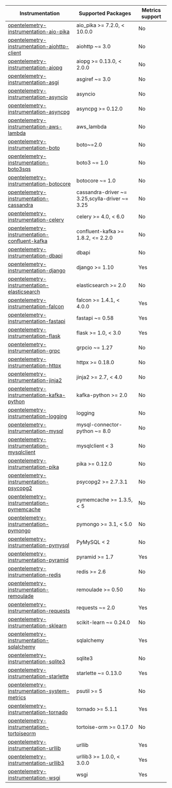 
| Instrumentation | Supported Packages | Metrics support |
| --------------- | ------------------ | --------------- |
| [opentelemetry-instrumentation-aio-pika](./opentelemetry-instrumentation-aio-pika) | aio_pika >= 7.2.0, < 10.0.0 | No
| [opentelemetry-instrumentation-aiohttp-client](./opentelemetry-instrumentation-aiohttp-client) | aiohttp ~= 3.0 | No
| [opentelemetry-instrumentation-aiopg](./opentelemetry-instrumentation-aiopg) | aiopg >= 0.13.0, < 2.0.0 | No
| [opentelemetry-instrumentation-asgi](./opentelemetry-instrumentation-asgi) | asgiref ~= 3.0 | No
| [opentelemetry-instrumentation-asyncio](./opentelemetry-instrumentation-asyncio) | asyncio | No
| [opentelemetry-instrumentation-asyncpg](./opentelemetry-instrumentation-asyncpg) | asyncpg >= 0.12.0 | No
| [opentelemetry-instrumentation-aws-lambda](./opentelemetry-instrumentation-aws-lambda) | aws_lambda | No
| [opentelemetry-instrumentation-boto](./opentelemetry-instrumentation-boto) | boto~=2.0 | No
| [opentelemetry-instrumentation-boto3sqs](./opentelemetry-instrumentation-boto3sqs) | boto3 ~= 1.0 | No
| [opentelemetry-instrumentation-botocore](./opentelemetry-instrumentation-botocore) | botocore ~= 1.0 | No
| [opentelemetry-instrumentation-cassandra](./opentelemetry-instrumentation-cassandra) | cassandra-driver ~= 3.25,scylla-driver ~= 3.25 | No
| [opentelemetry-instrumentation-celery](./opentelemetry-instrumentation-celery) | celery >= 4.0, < 6.0 | No
| [opentelemetry-instrumentation-confluent-kafka](./opentelemetry-instrumentation-confluent-kafka) | confluent-kafka >= 1.8.2, <= 2.2.0 | No
| [opentelemetry-instrumentation-dbapi](./opentelemetry-instrumentation-dbapi) | dbapi | No
| [opentelemetry-instrumentation-django](./opentelemetry-instrumentation-django) | django >= 1.10 | Yes
| [opentelemetry-instrumentation-elasticsearch](./opentelemetry-instrumentation-elasticsearch) | elasticsearch >= 2.0 | No
| [opentelemetry-instrumentation-falcon](./opentelemetry-instrumentation-falcon) | falcon >= 1.4.1, < 4.0.0 | Yes
| [opentelemetry-instrumentation-fastapi](./opentelemetry-instrumentation-fastapi) | fastapi ~= 0.58 | Yes
| [opentelemetry-instrumentation-flask](./opentelemetry-instrumentation-flask) | flask >= 1.0, < 3.0 | Yes
| [opentelemetry-instrumentation-grpc](./opentelemetry-instrumentation-grpc) | grpcio ~= 1.27 | No
| [opentelemetry-instrumentation-httpx](./opentelemetry-instrumentation-httpx) | httpx >= 0.18.0 | No
| [opentelemetry-instrumentation-jinja2](./opentelemetry-instrumentation-jinja2) | jinja2 >= 2.7, < 4.0 | No
| [opentelemetry-instrumentation-kafka-python](./opentelemetry-instrumentation-kafka-python) | kafka-python >= 2.0 | No
| [opentelemetry-instrumentation-logging](./opentelemetry-instrumentation-logging) | logging | No
| [opentelemetry-instrumentation-mysql](./opentelemetry-instrumentation-mysql) | mysql-connector-python ~= 8.0 | No
| [opentelemetry-instrumentation-mysqlclient](./opentelemetry-instrumentation-mysqlclient) | mysqlclient < 3 | No
| [opentelemetry-instrumentation-pika](./opentelemetry-instrumentation-pika) | pika >= 0.12.0 | No
| [opentelemetry-instrumentation-psycopg2](./opentelemetry-instrumentation-psycopg2) | psycopg2 >= 2.7.3.1 | No
| [opentelemetry-instrumentation-pymemcache](./opentelemetry-instrumentation-pymemcache) | pymemcache >= 1.3.5, < 5 | No
| [opentelemetry-instrumentation-pymongo](./opentelemetry-instrumentation-pymongo) | pymongo >= 3.1, < 5.0 | No
| [opentelemetry-instrumentation-pymysql](./opentelemetry-instrumentation-pymysql) | PyMySQL < 2 | No
| [opentelemetry-instrumentation-pyramid](./opentelemetry-instrumentation-pyramid) | pyramid >= 1.7 | Yes
| [opentelemetry-instrumentation-redis](./opentelemetry-instrumentation-redis) | redis >= 2.6 | No
| [opentelemetry-instrumentation-remoulade](./opentelemetry-instrumentation-remoulade) | remoulade >= 0.50 | No
| [opentelemetry-instrumentation-requests](./opentelemetry-instrumentation-requests) | requests ~= 2.0 | Yes
| [opentelemetry-instrumentation-sklearn](./opentelemetry-instrumentation-sklearn) | scikit-learn ~= 0.24.0 | No
| [opentelemetry-instrumentation-sqlalchemy](./opentelemetry-instrumentation-sqlalchemy) | sqlalchemy | Yes
| [opentelemetry-instrumentation-sqlite3](./opentelemetry-instrumentation-sqlite3) | sqlite3 | No
| [opentelemetry-instrumentation-starlette](./opentelemetry-instrumentation-starlette) | starlette ~= 0.13.0 | Yes
| [opentelemetry-instrumentation-system-metrics](./opentelemetry-instrumentation-system-metrics) | psutil >= 5 | No
| [opentelemetry-instrumentation-tornado](./opentelemetry-instrumentation-tornado) | tornado >= 5.1.1 | Yes
| [opentelemetry-instrumentation-tortoiseorm](./opentelemetry-instrumentation-tortoiseorm) | tortoise-orm >= 0.17.0 | No
| [opentelemetry-instrumentation-urllib](./opentelemetry-instrumentation-urllib) | urllib | Yes
| [opentelemetry-instrumentation-urllib3](./opentelemetry-instrumentation-urllib3) | urllib3 >= 1.0.0, < 3.0.0 | Yes
| [opentelemetry-instrumentation-wsgi](./opentelemetry-instrumentation-wsgi) | wsgi | Yes
